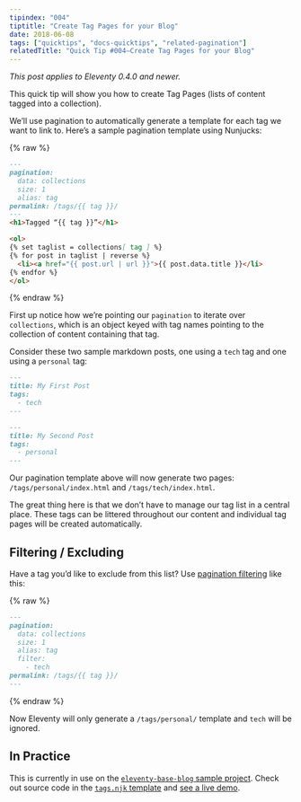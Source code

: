 ```yaml
---
tipindex: "004"
tiptitle: "Create Tag Pages for your Blog"
date: 2018-06-08
tags: ["quicktips", "docs-quicktips", "related-pagination"]
relatedTitle: "Quick Tip #004—Create Tag Pages for your Blog"
---
```


_This post applies to Eleventy 0.4.0 and newer._

This quick tip will show you how to create Tag Pages (lists of content tagged into a collection).

We’ll use pagination to automatically generate a template for each tag we want to link to. Here’s a sample pagination template using Nunjucks:

{% raw %}
```markdown
---
pagination:
  data: collections
  size: 1
  alias: tag
permalink: /tags/{{ tag }}/
---
<h1>Tagged “{{ tag }}”</h1>

<ol>
{% set taglist = collections[ tag ] %}
{% for post in taglist | reverse %}
  <li><a href="{{ post.url | url }}">{{ post.data.title }}</li>
{% endfor %}
</ol>
```
{% endraw %}

First up notice how we’re pointing our `pagination` to iterate over `collections`, which is an object keyed with tag names pointing to the collection of content containing that tag.

Consider these two sample markdown posts, one using a `tech` tag and one using a `personal` tag:

```markdown
---
title: My First Post
tags:
  - tech
---
```

```markdown
---
title: My Second Post
tags:
  - personal
---
```

Our pagination template above will now generate two pages: `/tags/personal/index.html` and `/tags/tech/index.html`.

The great thing here is that we don’t have to manage our tag list in a central place. These tags can be littered throughout our content and individual tag pages will be created automatically.

## Filtering / Excluding

Have a tag you’d like to exclude from this list? Use [pagination filtering](/docs/pagination/#blacklisting-or-filtering-values) like this:

{% raw %}
```markdown
---
pagination:
  data: collections
  size: 1
  alias: tag
  filter:
    - tech
permalink: /tags/{{ tag }}/
---
```
{% endraw %}

Now Eleventy will only generate a `/tags/personal/` template and `tech` will be ignored.

## In Practice

This is currently in use on the [`eleventy-base-blog` sample project](https://github.com/11ty/eleventy-base-blog). Check out source code in the [`tags.njk` template](https://github.com/11ty/eleventy-base-blog/blob/master/tags.njk) and [see a live demo](https://eleventy-base-blog.netlify.com/tags/another-tag/).